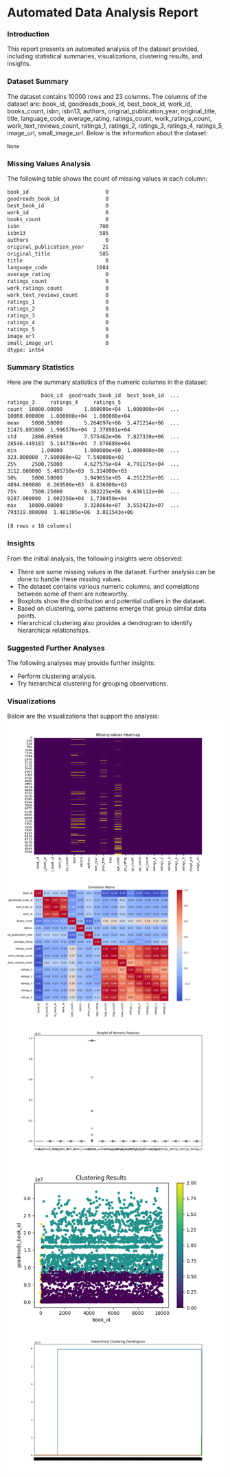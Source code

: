 # Automated Data Analysis Report

### Introduction
This report presents an automated analysis of the dataset provided, including statistical summaries, visualizations, clustering results, and insights.

### Dataset Summary
The dataset contains 10000 rows and 23 columns.
The columns of the dataset are: book_id, goodreads_book_id, best_book_id, work_id, books_count, isbn, isbn13, authors, original_publication_year, original_title, title, language_code, average_rating, ratings_count, work_ratings_count, work_text_reviews_count, ratings_1, ratings_2, ratings_3, ratings_4, ratings_5, image_url, small_image_url.
Below is the information about the dataset:
```
None
```

### Missing Values Analysis
The following table shows the count of missing values in each column:
```
book_id                         0
goodreads_book_id               0
best_book_id                    0
work_id                         0
books_count                     0
isbn                          700
isbn13                        585
authors                         0
original_publication_year      21
original_title                585
title                           0
language_code                1084
average_rating                  0
ratings_count                   0
work_ratings_count              0
work_text_reviews_count         0
ratings_1                       0
ratings_2                       0
ratings_3                       0
ratings_4                       0
ratings_5                       0
image_url                       0
small_image_url                 0
dtype: int64
```
### Summary Statistics
Here are the summary statistics of the numeric columns in the dataset:
```
           book_id  goodreads_book_id  best_book_id  ...      ratings_3     ratings_4     ratings_5
count  10000.00000       1.000000e+04  1.000000e+04  ...   10000.000000  1.000000e+04  1.000000e+04
mean    5000.50000       5.264697e+06  5.471214e+06  ...   11475.893800  1.996570e+04  2.378981e+04
std     2886.89568       7.575462e+06  7.827330e+06  ...   28546.449183  5.144736e+04  7.976889e+04
min        1.00000       1.000000e+00  1.000000e+00  ...     323.000000  7.500000e+02  7.540000e+02
25%     2500.75000       4.627575e+04  4.791175e+04  ...    3112.000000  5.405750e+03  5.334000e+03
50%     5000.50000       3.949655e+05  4.251235e+05  ...    4894.000000  8.269500e+03  8.836000e+03
75%     7500.25000       9.382225e+06  9.636112e+06  ...    9287.000000  1.602350e+04  1.730450e+04
max    10000.00000       3.328864e+07  3.553423e+07  ...  793319.000000  1.481305e+06  3.011543e+06

[8 rows x 16 columns]
```
### Insights
From the initial analysis, the following insights were observed:
- There are some missing values in the dataset. Further analysis can be done to handle these missing values.
- The dataset contains various numeric columns, and correlations between some of them are noteworthy.
- Boxplots show the distribution and potential outliers in the dataset.
- Based on clustering, some patterns emerge that group similar data points.
- Hierarchical clustering also provides a dendrogram to identify hierarchical relationships.

### Suggested Further Analyses
The following analyses may provide further insights:
- Perform clustering analysis.
- Try hierarchical clustering for grouping observations.
### Visualizations
Below are the visualizations that support the analysis:
![Chart](missing_values.png)
![Chart](correlation_matrix.png)
![Chart](boxplot.png)
![Clustering Results](clustering_results.png)
![Dendrogram](dendrogram.png)
